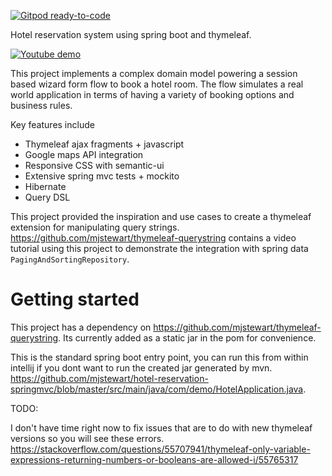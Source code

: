 [![Gitpod ready-to-code](https://img.shields.io/badge/Gitpod-ready--to--code-blue?logo=gitpod)](https://gitpod.io/#https://github.com/king-pep/hote-app)

Hotel reservation system using spring boot and thymeleaf.

[![Youtube demo](https://github.com/mjstewart/hotel-reservation-springmvc/blob/master/hotel_thumb.png)](https://www.youtube.com/watch?v=A9QIAvK-aGc "Youtube demo")


This project implements a complex domain model powering a session based wizard form flow to book
a hotel room. The flow simulates a real world application in terms of having a variety
of booking options and business rules. 

Key features include

- Thymeleaf ajax fragments + javascript
- Google maps API integration
- Responsive CSS with semantic-ui
- Extensive spring mvc tests + mockito
- Hibernate
- Query DSL

This project provided the inspiration and use cases to create a thymeleaf extension for manipulating query strings.
https://github.com/mjstewart/thymeleaf-querystring contains a video tutorial using this project to demonstrate the
integration with spring data `PagingAndSortingRepository`.

# Getting started

This project has a dependency on https://github.com/mjstewart/thymeleaf-querystring.
Its currently added as a static jar in the pom for convenience. 

This is the standard spring boot entry point, you can run this from within intellij if you dont want to run the created jar generated by mvn. 
https://github.com/mjstewart/hotel-reservation-springmvc/blob/master/src/main/java/com/demo/HotelApplication.java.

TODO:

I don't have time right now to fix issues that are to do with new thymeleaf versions so you will see these errors.
https://stackoverflow.com/questions/55707941/thymeleaf-only-variable-expressions-returning-numbers-or-booleans-are-allowed-i/55765317

